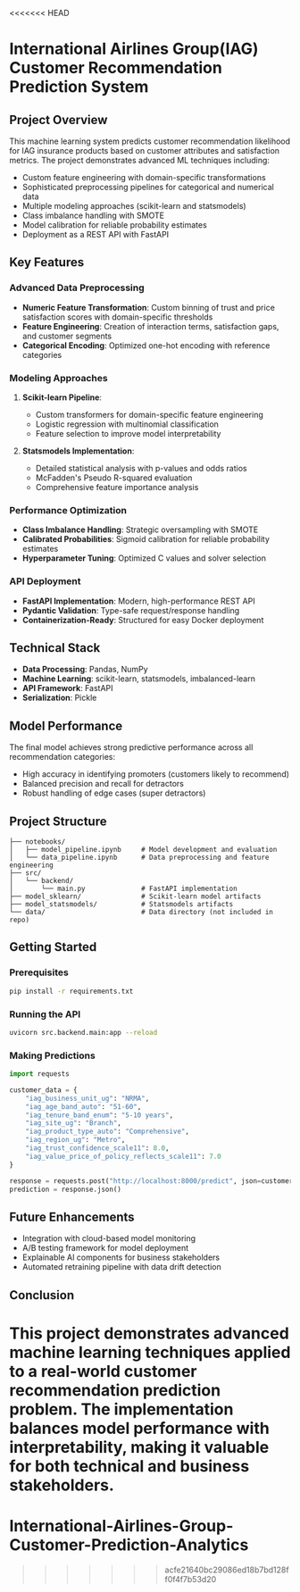 <<<<<<< HEAD
# International Airlines Group(IAG) Customer Recommendation Prediction System

## Project Overview

This machine learning system predicts customer recommendation likelihood for IAG insurance products based on customer attributes and satisfaction metrics. The project demonstrates advanced ML techniques including:

- Custom feature engineering with domain-specific transformations
- Sophisticated preprocessing pipelines for categorical and numerical data
- Multiple modeling approaches (scikit-learn and statsmodels)
- Class imbalance handling with SMOTE
- Model calibration for reliable probability estimates
- Deployment as a REST API with FastAPI

## Key Features

### Advanced Data Preprocessing

- **Numeric Feature Transformation**: Custom binning of trust and price satisfaction scores with domain-specific thresholds
- **Feature Engineering**: Creation of interaction terms, satisfaction gaps, and customer segments
- **Categorical Encoding**: Optimized one-hot encoding with reference categories

### Modeling Approaches

1. **Scikit-learn Pipeline**:
   - Custom transformers for domain-specific feature engineering
   - Logistic regression with multinomial classification
   - Feature selection to improve model interpretability

2. **Statsmodels Implementation**:
   - Detailed statistical analysis with p-values and odds ratios
   - McFadden's Pseudo R-squared evaluation
   - Comprehensive feature importance analysis

### Performance Optimization

- **Class Imbalance Handling**: Strategic oversampling with SMOTE
- **Calibrated Probabilities**: Sigmoid calibration for reliable probability estimates
- **Hyperparameter Tuning**: Optimized C values and solver selection

### API Deployment

- **FastAPI Implementation**: Modern, high-performance REST API
- **Pydantic Validation**: Type-safe request/response handling
- **Containerization-Ready**: Structured for easy Docker deployment

## Technical Stack

- **Data Processing**: Pandas, NumPy
- **Machine Learning**: scikit-learn, statsmodels, imbalanced-learn
- **API Framework**: FastAPI
- **Serialization**: Pickle

## Model Performance

The final model achieves strong predictive performance across all recommendation categories:

- High accuracy in identifying promoters (customers likely to recommend)
- Balanced precision and recall for detractors
- Robust handling of edge cases (super detractors)

## Project Structure

```
├── notebooks/
│   ├── model_pipeline.ipynb     # Model development and evaluation
│   └── data_pipeline.ipynb      # Data preprocessing and feature engineering
├── src/
│   └── backend/
│       └── main.py              # FastAPI implementation
├── model_sklearn/               # Scikit-learn model artifacts
├── model_statsmodels/           # Statsmodels artifacts
└── data/                        # Data directory (not included in repo)
```

## Getting Started

### Prerequisites

```bash
pip install -r requirements.txt
```

### Running the API

```bash
uvicorn src.backend.main:app --reload
```

### Making Predictions

```python
import requests

customer_data = {
    "iag_business_unit_ug": "NRMA",
    "iag_age_band_auto": "51-60",
    "iag_tenure_band_enum": "5-10 years",
    "iag_site_ug": "Branch",
    "iag_product_type_auto": "Comprehensive",
    "iag_region_ug": "Metro",
    "iag_trust_confidence_scale11": 8.0,
    "iag_value_price_of_policy_reflects_scale11": 7.0
}

response = requests.post("http://localhost:8000/predict", json=customer_data)
prediction = response.json()
```

## Future Enhancements

- Integration with cloud-based model monitoring
- A/B testing framework for model deployment
- Explainable AI components for business stakeholders
- Automated retraining pipeline with data drift detection

## Conclusion

This project demonstrates advanced machine learning techniques applied to a real-world customer recommendation prediction problem. The implementation balances model performance with interpretability, making it valuable for both technical and business stakeholders.
=======
# International-Airlines-Group-Customer-Prediction-Analytics
>>>>>>> acfe21640bc29086ed18b7bd128ff0f4f7b53d20
